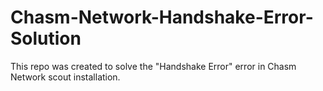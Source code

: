 # Chasm-Network-Handshake-Error-Solution
This repo was created to solve the "Handshake Error" error in Chasm Network scout installation.
